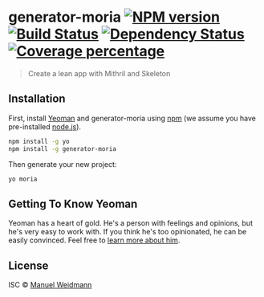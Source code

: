 # generator-moria [![NPM version][npm-image]][npm-url] [![Build Status][travis-image]][travis-url] [![Dependency Status][daviddm-image]][daviddm-url] [![Coverage percentage][coveralls-image]][coveralls-url]
> Create a lean app with Mithril and Skeleton

## Installation

First, install [Yeoman](http://yeoman.io) and generator-moria using [npm](https://www.npmjs.com/) (we assume you have pre-installed [node.js](https://nodejs.org/)).

```bash
npm install -g yo
npm install -g generator-moria
```

Then generate your new project:

```bash
yo moria
```

## Getting To Know Yeoman

Yeoman has a heart of gold. He&#39;s a person with feelings and opinions, but he&#39;s very easy to work with. If you think he&#39;s too opinionated, he can be easily convinced. Feel free to [learn more about him](http://yeoman.io/).

## License

ISC © [Manuel Weidmann]()


[npm-image]: https://badge.fury.io/js/generator-moria.svg
[npm-url]: https://npmjs.org/package/generator-moria
[travis-image]: https://travis-ci.org/vyo/generator-moria.svg?branch=master
[travis-url]: https://travis-ci.org/vyo/generator-moria
[daviddm-image]: https://david-dm.org/vyo/generator-moria.svg?theme=shields.io
[daviddm-url]: https://david-dm.org/vyo/generator-moria
[coveralls-image]: https://coveralls.io/repos/vyo/generator-moria/badge.svg
[coveralls-url]: https://coveralls.io/r/vyo/generator-moria
